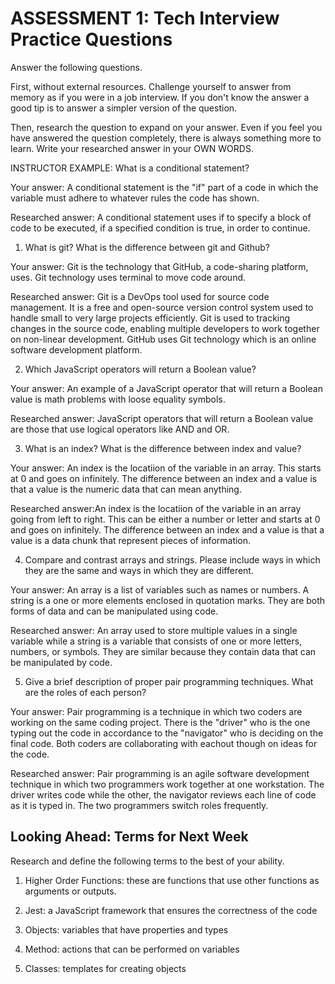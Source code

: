 # ASSESSMENT 1: Tech Interview Practice Questions

Answer the following questions.

First, without external resources. Challenge yourself to answer from memory as if you were in a job interview. If you don't know the answer a good tip is to answer a simpler version of the question.

Then, research the question to expand on your answer. Even if you feel you have answered the question completely, there is always something more to learn. Write your researched answer in your OWN WORDS.

INSTRUCTOR EXAMPLE: What is a conditional statement?

Your answer: A conditional statement is the "if" part of a code in which the variable must adhere to whatever rules the code has shown.

Researched answer: A conditional statement uses if to specify a block of code to be executed, if a specified condition is true, in order to continue.

1. What is git? What is the difference between git and Github?

Your answer: Git is the technology that GitHub, a code-sharing platform, uses. Git technology uses terminal to move code around. 

Researched answer: Git is a DevOps tool used for source code management. It is a free and open-source version control system used to handle small to very large projects efficiently. Git is used to tracking changes in the source code, enabling multiple developers to work together on non-linear development. GitHub uses Git technology which is an online software development platform.

2. Which JavaScript operators will return a Boolean value?

Your answer: An example of a JavaScript operator that will return a Boolean value is math problems with loose equality symbols.

Researched answer: JavaScript operators that will return a Boolean value are those that use logical operators like AND and OR. 

3. What is an index? What is the difference between index and value?

Your answer: An index is the locatiion of the variable in  an array. This starts at 0 and goes on infinitely. The difference between an index and a value is that a value is the numeric data that can mean anything. 

Researched answer:An index is the locatiion of the variable in an array going from left to right. This can be either a number or letter and starts at 0 and goes on infinitely. The difference between an index and a value is that a value is a data chunk that represent pieces of information. 

4. Compare and contrast arrays and strings. Please include ways in which they are the same and ways in which they are different.

Your answer: An array is a list of variables such as names or numbers. A string is a one or more elements enclosed in quotation marks. They are both forms of data and can be manipulated using code. 

Researched answer: An array used to store multiple values in a single variable while a string is a variable that consists of one or more letters, numbers, or symbols. They are similar because they contain data that can be manipulated by code. 

5. Give a brief description of proper pair programming techniques. What are the roles of each person?

Your answer: Pair programming is a technique in which two coders are working on the same coding project. There is the "driver" who is the one typing out the code in accordance to the "navigator" who is deciding on the final code. Both coders are collaborating with eachout though on ideas for the code. 

Researched answer: Pair programming is an agile software development technique in which two programmers work together at one workstation. The driver writes code while the other, the navigator reviews each line of code as it is typed in. The two programmers switch roles frequently.

## Looking Ahead: Terms for Next Week

Research and define the following terms to the best of your ability.

1. Higher Order Functions: these are functions that use other functions as arguments or outputs. 

2. Jest: a JavaScript framework that ensures the correctness of the code

3. Objects: variables that have properties and types

4. Method: actions that can be performed on variables

5. Classes: templates for creating objects 
